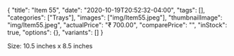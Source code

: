 {
    "title": "Item 55",
    "date": "2020-10-19T20:52:32-04:00",
    "tags": [],
    "categories": ["Trays"],
    "images": ["img/Item55.jpeg"],
    "thumbnailImage": "img/Item55.jpeg",
    "actualPrice": "₹ 700.00",
    "comparePrice": "",
    "inStock": true,
    "options": {},
    "variants": []
}


Size: 10.5 inches x 8.5 inches